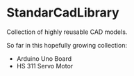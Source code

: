 StandarCadLibrary
=================

Collection of highly reusable CAD models.

So far in this hopefully growing collection:

* Arduino Uno Board
* HS 311 Servo Motor


